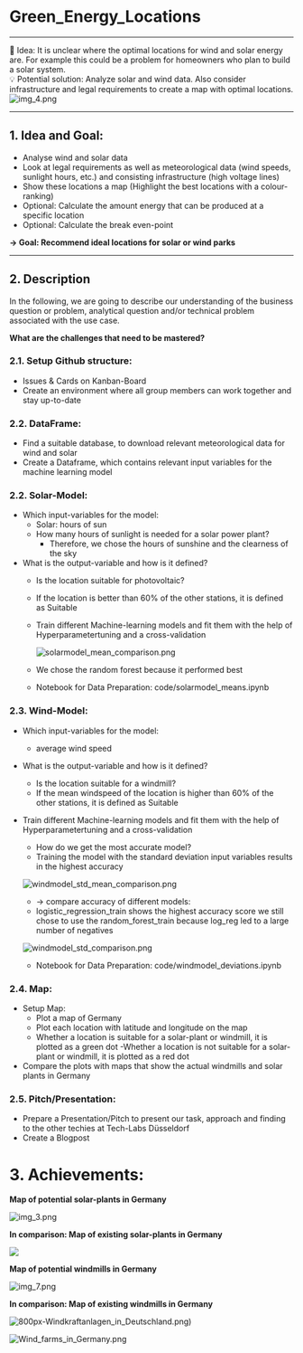 # Green_Energy_Locations
___
💭  Idea: It is unclear where the optimal locations for wind and solar energy are. For example this could be a problem for homeowners who plan to build a solar system.  
💡  Potential solution: Analyze solar and wind data. Also consider infrastructure and legal requirements to create a map with optimal locations.
![img_4.png](pictures/Maps/title.png)
___


## 1. Idea and Goal:

- Analyse wind and solar data
- Look at legal requirements as well as meteorological data (wind speeds, sunlight hours, etc.) and consisting infrastructure (high voltage lines)
- Show these locations a map (Highlight the best locations with a colour-ranking)
- Optional: Calculate the amount energy that can be produced at a specific location
- Optional: Calculate the break even-point

**→ Goal: Recommend ideal locations for solar or wind parks**
___

## 2. Description

In the following, we are going to describe our understanding of the business question or problem, analytical question and/or technical problem associated with the use case.

**What are the challenges that need to be mastered?**

### 2.1. Setup Github structure:
- Issues & Cards on Kanban-Board
- Create an environment where all group members can work together and stay up-to-date

### 2.2. DataFrame:
- Find a suitable database, to download relevant meteorological data for wind and solar
- Create a Dataframe, which contains relevant input variables for the machine learning model

### 2.2. Solar-Model:
- Which input-variables for the model: 
  - Solar: hours of sun
  - How many hours of sunlight is needed for a solar power plant?
    - Therefore, we chose the hours of sunshine and the clearness of the sky
- What is the output-variable and how is it defined?
  - Is the location suitable for photovoltaic?
  - If the location is better than 60% of the other stations, it is defined as Suitable
  - Train different Machine-learning models and fit them with the help of Hyperparametertuning and a cross-validation
  
    ![solarmodel_mean_comparison.png](pictures/model_comparisons/solarmodel_mean_comparison.png)
  - We chose the random forest because it performed best
  - Notebook for Data Preparation: code/solarmodel_means.ipynb
  
### 2.3. Wind-Model:
- Which input-variables for the model: 
  - average wind speed 
- What is the output-variable and how is it defined?
  - Is the location suitable for a windmill? 
  - If the mean windspeed of the location is higher than 60% of the other stations, it is defined as Suitable
- Train different Machine-learning models and fit them with the help of Hyperparametertuning and a cross-validation
  - How do we get the most accurate model? 
  - Training the model with the standard deviation input variables results in the highest accuracy

  ![windmodel_std_mean_comparison.png](pictures/model_comparisons/windmodel_std_mean_comparison.png)
  - -> compare accuracy of different models:
  - logistic_regression_train shows the highest accuracy score we still chose to use the random_forest_train because log_reg led to a large number of negatives

  ![windmodel_std_comparison.png](pictures/model_comparisons/windmodel_std_comparison.png)
  - Notebook for Data Preparation: code/windmodel_deviations.ipynb

### 2.4. Map:
- Setup Map:
  - Plot a map of Germany 
  - Plot each location with latitude and longitude on the map
  - Whether a location is suitable for a solar-plant or windmill, it is plotted as a green dot
  -Whether a location is not suitable for a solar-plant or windmill, it is plotted as a red dot
- Compare the plots with maps that show the actual windmills and solar plants in Germany
    
### 2.5. Pitch/Presentation:
  - Prepare a Presentation/Pitch to present our task, approach and finding to the other techies at Tech-Labs Düsseldorf
  - Create a Blogpost 
  
# 3. Achievements:

**Map of potential solar-plants in Germany**

![img_3.png](pictures/Maps/map_photovoltaics.png)

**In comparison: Map of existing solar-plants in Germany**

![](pictures/Maps/Germany_PVOUT_mid-size-map_156x220mm-300dpi_v20191205.png)

**Map of potential windmills in Germany**

![img_7.png](pictures/Maps/map_windmills.png)

**In comparison: Map of existing windmills in Germany**

![800px-Windkraftanlagen_in_Deutschland.png)](pictures/Maps/800px-Windkraftanlagen_in_Deutschland.png)

![Wind_farms_in_Germany.png](pictures/Maps/Wind_farms_in_Germany.png)
